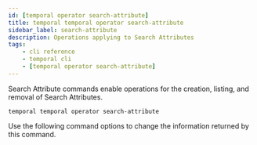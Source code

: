 ```yaml
---
id: [temporal operator search-attribute]
title: temporal temporal operator search-attribute
sidebar_label: search-attribute
description: Operations applying to Search Attributes
tags:
	- cli reference
	- temporal cli
	- [temporal operator search-attribute]
---
```


Search Attribute commands enable operations for the creation, listing, and removal of Search Attributes.

`temporal temporal operator search-attribute`

Use the following command options to change the information returned by this command.


